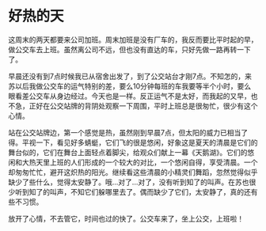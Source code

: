好热的天
====

这周末的两天都要来公司加班。周末加班是没有厂车的，我反而要比平时起的早，做公交车去上班。虽然离公司不远，但也没有直达的车，只好先做一路再转一下了。

早晨还没有到7点时候我已从宿舍出发了，到了公交站台才刚7点。不知怎的，来苏以后我做公交车的运气特别的差，要么10分钟每班的车我要等半个小时，要么眼看差公交车从身边经过。今天也是一样。反正运气不是太好，而我起的又早，也不急，正好在公交站牌的背阴处观察一下周围，平时上班总是很匆忙，很少有这个心情。

站在公交站牌边，第一个感觉是热，虽然刚到早晨7点，但太阳的威力已相当了得。平视一下，看见好多蜻蜓，它们飞的很是悠闲，好象这是夏天的清晨是它们的舞台似的，它们在舞台上面轻点着脚尖，给观众们献上一幕《天鹅湖》。它们的悠闲和大热天里上班的人们形成的一个较大的对比，一个悠闲自得，享受清晨。一个却匆匆忙忙，避开这炽热的阳光。继续看这些清晨的小精灵们舞蹈，忽然觉得似乎缺少了些什么，觉得太安静了。哦...对了...对了，没有听到知了的叫声。在苏也很少听到知了的叫声，不知它们躲哪里去了。偶而缺少了它们，太安静了，真的还有些不习惯。

放开了心情，不去管它，时间也过的快了。公交车来了，坐上公交，上班啦！
